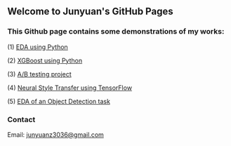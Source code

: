 ## Welcome to Junyuan's GitHub Pages

### This Github page contains some demonstrations of my works:

(1) [EDA using Python](https://github.com/LeonJun89/Jswebsite/blob/master/Titanic-EDA.ipynb)

(2) [XGBoost using Python](https://github.com/LeonJun89/Jswebsite/blob/master/Titanic-XGB.ipynb)

(3) [A/B testing project](https://github.com/LeonJun89/Jswebsite/blob/master/Udacity_ABTesting.ipynb)

(4) [Neural Style Transfer using TensorFlow](https://github.com/LeonJun89/Jswebsite/blob/master/NST_v3.ipynb)

(5) [EDA of an Object Detection task](https://github.com/LeonJun89/Jswebsite/blob/master/GlobalWheatDetection_EDA.ipynb)

### Contact
Email: junyuanz3036@gmail.com

